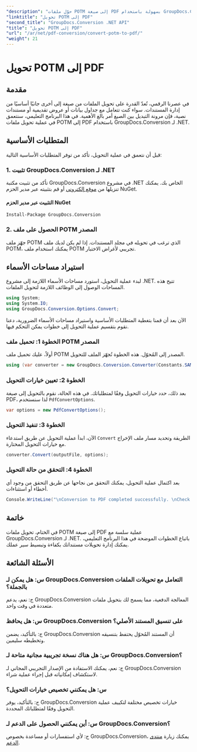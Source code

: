 ```yaml
---
"description": "حوّل ملفات POTM إلى صيغة PDF بسهولة باستخدام GroupDocs.Conversion لـ .NET. بسّط سير عمل إدارة مستنداتك."
"linktitle": "تحويل POTM إلى PDF"
"second_title": "GroupDocs.Conversion .NET API"
"title": "تحويل POTM إلى PDF"
"url": "/ar/net/pdf-conversion/convert-potm-to-pdf/"
"weight": 21
---
```


# تحويل POTM إلى PDF

## مقدمة

في عصرنا الرقمي، تُعدّ القدرة على تحويل الملفات من صيغة إلى أخرى جانبًا أساسيًا من إدارة المستندات. سواء كنت تتعامل مع جداول بيانات أو عروض تقديمية أو مستندات نصية، فإن مرونة التبديل بين الصيغ أمر بالغ الأهمية. في هذا البرنامج التعليمي، سنتعمق في عملية تحويل ملفات POTM إلى PDF باستخدام GroupDocs.Conversion لـ .NET.

## المتطلبات الأساسية

قبل أن نتعمق في عملية التحويل، تأكد من توفر المتطلبات الأساسية التالية:

### 1. تثبيت GroupDocs.Conversion لـ .NET

تأكد من تثبيت مكتبة GroupDocs.Conversion في مشروع .NET الخاص بك. يمكنك تنزيلها من [موقع إلكتروني](https://releases.groupdocs.com/conversion/net/) أو قم بتثبيته عبر مدير الحزم NuGet.

#### التثبيت عبر مدير الحزم NuGet

```
Install-Package GroupDocs.Conversion
```

### 2. الحصول على ملف POTM المصدر

جهّز ملف POTM الذي ترغب في تحويله في مجلد المستندات. إذا لم يكن لديك ملف POTM، يمكنك استخدام ملف POTM تجريبي لأغراض الاختبار.

## استيراد مساحات الأسماء

لبدء عملية التحويل، استورد مساحات الأسماء اللازمة إلى مشروع .NET. تتيح هذه المساحات الوصول إلى الوظائف اللازمة لتحويل الملفات.

```csharp
using System;
using System.IO;
using GroupDocs.Conversion.Options.Convert;
```

الآن بعد أن قمنا بتغطية المتطلبات الأساسية واستيراد مساحات الأسماء الضرورية، دعنا نقوم بتقسيم عملية التحويل إلى خطوات يمكن التحكم فيها.

### الخطوة 1: تحميل ملف POTM المصدر

أولاً، عليك تحميل ملف POTM المصدر إلى المُحوّل. هذه الخطوة تُجهّز الملف للتحويل.

```csharp
using (var converter = new GroupDocs.Conversion.Converter(Constants.SAMPLE_POTM))
```

### الخطوة 2: تعيين خيارات التحويل

بعد ذلك، حدد خيارات التحويل وفقًا لمتطلباتك. في هذه الحالة، نقوم بالتحويل إلى صيغة PDF، لذا سنستخدم `PdfConvertOptions`.

```csharp
var options = new PdfConvertOptions();
```

### الخطوة 3: تنفيذ التحويل

الآن، ابدأ عملية التحويل عن طريق استدعاء `Convert` الطريقة وتحديد مسار ملف الإخراج مع خيارات التحويل المختارة.

```csharp
converter.Convert(outputFile, options);
```

### الخطوة 4: التحقق من حالة التحويل

بعد اكتمال عملية التحويل، يمكنك التحقق من نجاحها عن طريق التحقق من وجود أي أخطاء أو استثناءات.

```csharp
Console.WriteLine("\nConversion to PDF completed successfully. \nCheck output in {0}", outputFolder);
```

## خاتمة

في الختام، تحويل ملفات POTM إلى صيغة PDF عملية سلسة مع GroupDocs.Conversion لـ .NET. باتباع الخطوات الموضحة في هذا البرنامج التعليمي، يمكنك إدارة تحويلات مستنداتك بكفاءة وتبسيط سير عملك.

## الأسئلة الشائعة

### س: هل يمكن لـ GroupDocs.Conversion التعامل مع تحويلات الملفات بالجملة؟

ج: نعم، يدعم GroupDocs.Conversion المعالجة الدفعية، مما يسمح لك بتحويل ملفات متعددة في وقت واحد.

### س: هل يحافظ GroupDocs.Conversion على تنسيق المستند الأصلي؟

ج: بالتأكيد، يضمن GroupDocs.Conversion أن المستند المُحوّل يحتفظ بتنسيقه وتخطيطه سليمين.

### س: هل هناك نسخة تجريبية مجانية متاحة لـ GroupDocs.Conversion؟

ج: نعم، يمكنك الاستفادة من الإصدار التجريبي المجاني لـ GroupDocs.Conversion لاستكشاف إمكانياته قبل إجراء عملية شراء.

### س: هل يمكنني تخصيص خيارات التحويل؟

ج: بالتأكيد، يوفر GroupDocs.Conversion خيارات تخصيص مختلفة لتكييف عملية التحويل وفقًا لمتطلباتك المحددة.

### س: أين يمكنني الحصول على الدعم لـ GroupDocs.Conversion؟

ج: لأي استفسارات أو مساعدة بخصوص GroupDocs.Conversion، يمكنك زيارة [منتدى الدعم](https://forum.groupdocs.com/c/conversion/11).